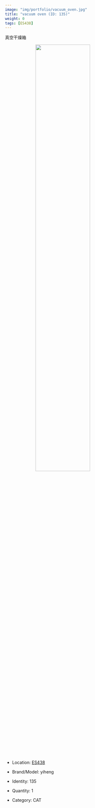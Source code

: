 ```yaml
---
image: "img/portfolio/vacuum_oven.jpg"
title: "vacuum oven (ID: 135)"
weight: 0
tags: [ES438]
---
```


真空干燥箱

<!--more-->

<img src="../../img/portfolio/vacuum_oven.jpg" width="60%" style="display: block; margin: auto;">

- Location: [ES438](../../tags/es438)
- Brand/Model: yiheng
- Identity: 135

- Quantity: 1
- Category: CAT






